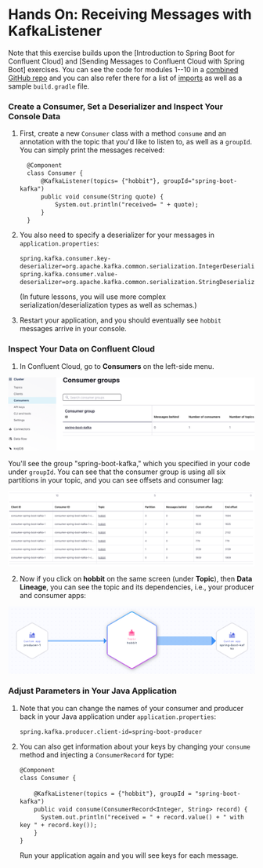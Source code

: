 

Hands On: Receiving Messages with KafkaListener
===============================================


Note that this exercise builds upon the [Introduction to Spring Boot for Confluent Cloud]
and [Sending Messages to Confluent Cloud with Spring Boot]
exercises. You can see the code for modules 1--10 in a [combined GitHub
repo](https://github.com/fenago/demo-scene/tree/master/spring-kafka-ccloud-course/spring-kafka-ccloud "GitHub repo  ")
and you can also refer there for a list of
[imports](https://github.com/fenago/demo-scene/blob/master/spring-kafka-ccloud-course/spring-kafka-ccloud/src/main/java/io/confluent/developer/spring/SpringCcloudApplication.java)
as well as a sample `build.gradle` file.

### Create a Consumer, Set a Deserializer and Inspect Your Console Data

1.  First, create a new `Consumer` class with a method
    `consume` and an annotation with the topic that
    you'd like to listen to, as well as a `groupId`. You
    can simply print the messages received:

    
    ``` {.language-java}
      @Component
      class Consumer {
          @KafkaListener(topics= {"hobbit"}, groupId="spring-boot-kafka")
          public void consume(String quote) {
              System.out.println("received= " + quote);
          } 
      } 
    ```
    

2.  You also need to specify a deserializer for your messages in
    `application.properties`:

    
    ``` {.language-ini}
    spring.kafka.consumer.key-deserializer=org.apache.kafka.common.serialization.IntegerDeserializer
    spring.kafka.consumer.value-deserializer=org.apache.kafka.common.serialization.StringDeserializer
    ```
    

    (In future lessons, you will use more complex
    serialization/deserialization types as well as schemas.)

3.  Restart your application, and you should eventually see
    `hobbit` messages arrive in your console.

### Inspect Your Data on Confluent Cloud

1.  In Confluent Cloud, go to **Consumers** on the left-side menu.

![consumbers-on-the-cloud](./images/consumbers-on-the-cloud.png)

You'll see the group "spring-boot-kafka," which you specified in your
code under `groupId`. You can see that the consumer
group is using all six partitions in your topic, and you can see offsets
and consumer lag:

![data-lineage](./images/data-lineage.png)

2.  Now if you click on **hobbit** on the same screen (under **Topic**),
    then **Data Lineage**, you can see the topic and its dependencies,
    i.e., your producer and consumer apps:

![java-application](./images/java-application.png)

### Adjust Parameters in Your Java Application

1.  Note that you can change the names of your consumer and producer
    back in your Java application under
    `application.properties`:

    
    ``` {.language-ini}
    spring.kafka.producer.client-id=spring-boot-producer
    ```
    

2.  You can also get information about your keys by changing your
    `consume` method and injecting a
    `ConsumerRecord` for type:

    
    ``` {.language-java}
    @Component
    class Consumer {

        @KafkaListener(topics = {"hobbit"}, groupId = "spring-boot-kafka")
        public void consume(ConsumerRecord<Integer, String> record) {
          System.out.println("received = " + record.value() + " with key " + record.key());
        }
    }
    ```
    

    Run your application again and you will see keys for each message.
